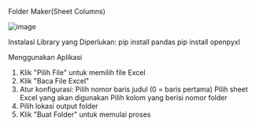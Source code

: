 Folder Maker(Sheet Columns)

![image](https://github.com/user-attachments/assets/d5770bfd-f655-44a1-91fd-70aae09536f2)

Instalasi Library yang Diperlukan:
   pip install pandas
   pip install openpyxl

Menggunakan Aplikasi
1. Klik "Pilih File" untuk memilih file Excel
2. Klik "Baca File Excel"
3. Atur konfigurasi:
Pilih nomor baris judul (0 = baris pertama)
Pilih sheet Excel yang akan digunakan
Pilih kolom yang berisi nomor folder
4. Pilih lokasi output folder
5. Klik "Buat Folder" untuk memulai proses
